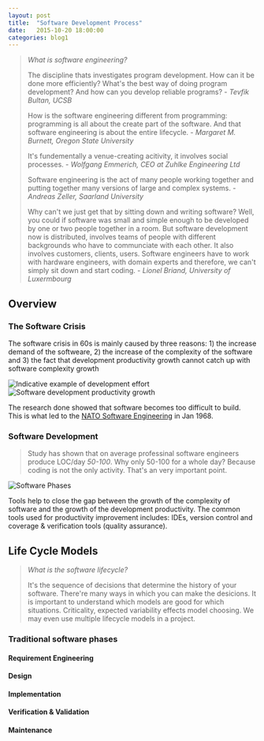 ```yaml
---
layout: post
title:  "Software Development Process"
date:   2015-10-20 18:00:00
categories: blog1
---
```


>*What is software engineering?*
>
>The discipline thats investigates program development. How can it be done more efficiently? What's the best way of doing program development? And how can you develop reliable programs? - *Tevfik Bultan, UCSB*
>
>How is the software engineering different from programming: programming is all about the create part of the software. And that software engineering is about the entire lifecycle. - *Margaret M. Burnett, Oregon State University*
>
>It's fundementally a venue-creating acitivity, it involves social processes. - *Wolfgang Emmerich, CEO at Zuhlke Engineering Ltd*
>
>Software engineering is the act of many people working together and putting together many versions of large and complex systems. -*Andreas Zeller, Saarland University*
>
>Why can't we just get that by sitting down and writing software? Well, you could if software was small and simple enough to be developed by one or two people together in a room. But software development now is distributed, involves teams of people with different backgrounds who have to communciate with each other. It also involves customers, clients, users. Software engineers have to work with hardware engineers, with domain experts and therefore, we can't simply sit down and start coding. - *Lionel Briand, University of Luxermbourg*

## Overview

### The Software Crisis
The software crisis in 60s is mainly caused by three reasons: 1) the increase demand of the softweare, 2) the increase of the complexity of the software and 3) the fact that development productivity growth cannot catch up with software complexity growth

![Indicative example of development effort](/image/swlc_1_development_effort)
![Software development productivity growth](/image/swlc_1_productivity_growth)

The research done showed that software becomes too difficult to build. This is what led to the [NATO Software Engineering](http://homepages.cs.ncl.ac.uk/brian.randell/NATO/) in Jan 1968.

### Software Development
> Study has shown that on average professinal software engineers produce LOC/day *50-100*. Why only 50-100 for a whole day? Because coding is not the only activity. That's an very important point.

![Software Phases](/image/swlc_1_software_phases)

Tools help to close the gap between the growth of the complexity of software and the growth of the development productivity. The common tools used for productivity improvement includes: IDEs, version control and coverage & verification tools (quality assurance).

## Life Cycle Models

> *What is the software lifecycle?*
> 
> It's the sequence of decisions that determine the history of your software. There're many ways in which you can make the desicions. It is important to understand which models are good for which situations. Criticality, expected variability effects model choosing. We may even use multiple lifecycle models in a project.

### Traditional software phases

#### Requirement Engineering

#### Design

#### Implementation

#### Verification & Validation

#### Maintenance


